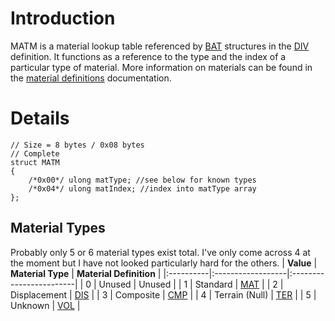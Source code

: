 # Introduction #
MATM is a material lookup table referenced by [BAT](DIV.md) structures in the [DIV](DIV.md) definition. It functions as a reference to the type and the index of a particular type of material. More information on materials can be found in the [material definitions](MaterialDefinitions.md) documentation.


# Details #
```
// Size = 8 bytes / 0x08 bytes
// Complete
struct MATM
{
    /*0x00*/ ulong matType; //see below for known types
    /*0x04*/ ulong matIndex; //index into matType array
};
```

## Material Types ##
Probably only 5 or 6 material types exist total. I've only come across 4 at the moment but I have not looked particularly hard for the others.
| **Value** | **Material Type** | **Material Definition** |
|:----------|:------------------|:------------------------|
| 0         | Unused            | Unused                  |
| 1         | Standard          | [MAT](MaterialDefinitions.md) |
| 2         | Displacement      | [DIS](MaterialDefinitions.md) |
| 3         | Composite         | [CMP](MaterialDefinitions.md) |
| 4         | Terrain (Null)    | [TER](MaterialDefinitions.md) |
| 5         | Unknown           | [VOL](MaterialDefinitions.md) |